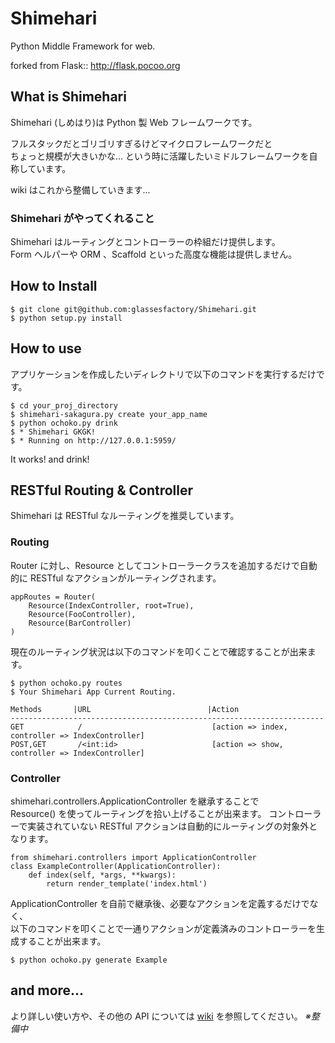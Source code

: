 Shimehari
=======

Python Middle Framework for web.

forked from Flask:: http://flask.pocoo.org

What is Shimehari
---

Shimehari (しめはり)は Python 製 Web フレームワークです。

フルスタックだとゴリゴリすぎるけどマイクロフレームワークだと  
ちょっと規模が大きいかな…
という時に活躍したいミドルフレームワークを自称しています。

wiki はこれから整備していきます...

### Shimehari がやってくれること

Shimehari はルーティングとコントローラーの枠組だけ提供します。  
Form ヘルパーや ORM 、Scaffold といった高度な機能は提供しません。


How to Install
---

```
$ git clone git@github.com:glassesfactory/Shimehari.git
$ python setup.py install
```
  
  
How to use
---

アプリケーションを作成したいディレクトリで以下のコマンドを実行するだけです。

```
$ cd your_proj_directory
$ shimehari-sakagura.py create your_app_name
$ python ochoko.py drink
$ * Shimehari GKGK!
$ * Running on http://127.0.0.1:5959/
```

It works! and drink!
  
  
RESTful Routing  & Controller
---

Shimehari は RESTful なルーティングを推奨しています。
  
### Routing
Router に対し、Resource としてコントローラークラスを追加するだけで自動的に RESTful なアクションがルーティングされます。

```
appRoutes = Router(
	Resource(IndexController, root=True),
	Resource(FooController),
	Resource(BarController)
)
```

現在のルーティング状況は以下のコマンドを叩くことで確認することが出来ます。

```
$ python ochoko.py routes
$ Your Shimehari App Current Routing.

Methods       |URL                          |Action
----------------------------------------------------------------------
GET            /                             [action => index, controller => IndexController]
POST,GET       /<int:id>                     [action => show, controller => IndexController]
```
  
### Controller

shimehari.controllers.ApplicationController を継承することで  
Resource() を使ってルーティングを拾い上げることが出来ます。
コントローラーで実装されていない RESTful アクションは自動的にルーティングの対象外となります。
  
```
from shimehari.controllers import ApplicationController
class ExampleController(ApplicationController):
	def index(self, *args, **kwargs):
		return render_template('index.html')
```

ApplicationController を自前で継承後、必要なアクションを定義するだけでなく、  
以下のコマンドを叩くことで一通りアクションが定義済みのコントローラーを生成することが出来ます。

```
$ python ochoko.py generate Example
```
  
    
and more...
---
より詳しい使い方や、その他の API については [wiki](https://github.com/glassesfactory/Shimehari/wiki) を参照してください。
*※整備中*